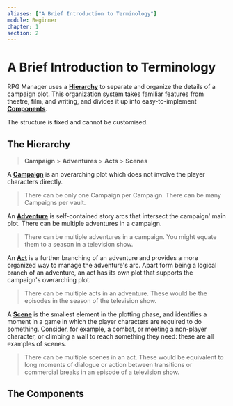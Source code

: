 ```yaml
---
aliases: ["A Brief Introduction to Terminology"]
module: Beginner
chapter: 1
section: 2
---
```


# A Brief Introduction to Terminology
RPG Manager uses a [**Hierarchy**]() to separate and organize the details of a campaign plot. This organization system takes familiar features from theatre, film, and writing, and divides it up into easy-to-implement [**Components**](). 

The structure is fixed and cannot be customised.

## The Hierarchy
> **Campaign** > **Adventures** > **Acts** > **Scenes**

A [**Campaign**]() is an overarching plot which does not involve the player characters directly.

> There can be only one Campaign per Campaign. There can be many Campaigns per vault.

An [**Adventure**]() is self-contained story arcs that intersect the campaign' main plot. There can be multiple adventures in a campaign.

>There can be multiple adventures in a campaign. You might equate them to a season in a television show.

An [**Act**]() is a further branching of an adventure and provides a more organized way to manage the adventure's arc. Apart form being a logical branch of an adventure, an act has its own plot that supports the campaign's overarching plot. 

> There can be multiple acts in an adventure. These would be the episodes in the season of the television show.

A [**Scene**]() is the smallest element in the plotting phase, and identifies a moment in a game in which the player characters are required to do something. Consider, for example, a combat, or meeting a non-player character, or climbing a wall to reach something they need: these are all examples of scenes.

> There can be multiple scenes in an act. These would be equivalent to long moments of dialogue or action between transitions or commercial breaks in an episode of a television show.

## The Components